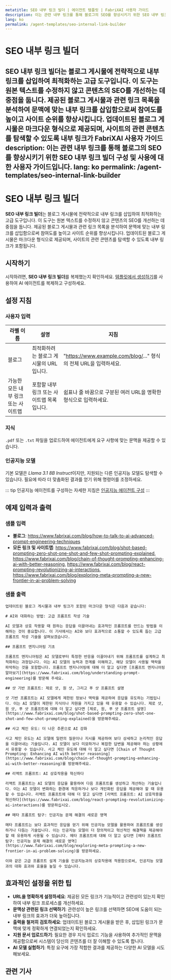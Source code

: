 ```yaml
---
metatitle: SEO 내부 링크 빌더 | 에이전트 템플릿 | FabriXAI 사용자 가이드
description: 이는 관련 내부 링크를 통해 블로그의 SEO를 향상시키기 위한 SEO 내부 링크 빌더 구성 및 사용에 대한 사용자 가이드입니다.
lang: ko
permalink: /agent-templates/seo-internal-link-builder
---
```


# SEO 내부 링크 빌더

**SEO 내부 링크 빌더**는 블로그 게시물에 전략적으로 내부 링크를 삽입하여 최적화하는 고급 도구입니다. 이 도구는 원본 텍스트를 수정하지 않고 콘텐츠의 SEO를 개선하는 데 중점을 둡니다. 제공된 블로그 게시물과 관련 링크 목록을 분석하여 문맥에 맞는 내부 링크를 삽입함으로써 참여도를 높이고 사이트 순위를 향상시킵니다. 업데이트된 블로그 게시물은 마크다운 형식으로 제공되며, 사이트의 관련 콘텐츠를 탐색할 수 있도록 내부 링크가 FabriXAI 사용자 가이드
description: 이는 관련 내부 링크를 통해 블로그의 SEO를 향상시키기 위한 SEO 내부 링크 빌더 구성 및 사용에 대한 사용자 가이드입니다.
lang: ko
permalink: /agent-templates/seo-internal-link-builder
---

# SEO 내부 링크 빌더

**SEO 내부 링크 빌더**는 블로그 게시물에 전략적으로 내부 링크를 삽입하여 최적화하는 고급 도구입니다. 이 도구는 원본 텍스트를 수정하지 않고 콘텐츠의 SEO를 개선하는 데 중점을 둡니다. 제공된 블로그 게시물과 관련 링크 목록을 분석하여 문맥에 맞는 내부 링크를 삽입함으로써 참여도를 높이고 사이트 순위를 향상시킵니다. 업데이트된 블로그 게시물은 마크다운 형식으로 제공되며, 사이트의 관련 콘텐츠를 탐색할 수 있도록 내부 링크가 포함됩니다.

## 시작하기

시작하려면, **SEO 내부 링크 빌더**를 복제했는지 확인하세요. [템플릿에서 생성하기](/ko-kr/create-from-templates/)를 사용하여 AI 에이전트를 복제하고 구성하세요.

## 설정 지침

### 사용자 입력

| 라벨 이름                       | 설명                                     | 지침                                               |
| ------------------------------ | ---------------------------------------- | -------------------------------------------------- |
| 블로그                          | 최적화하려는 블로그 게시물의 URL입니다.    | "https://www.example.com/blog/..." 형식의 전체 URL을 입력하세요. |
| 가능한 모든 내부 링크 또는 사이트맵 | 포함할 내부 링크 또는 사이트맵 목록입니다. | 쉼표나 줄 바꿈으로 구분된 여러 URL을 명확한 형식으로 입력하세요. |

### 지식

`.pdf` 또는 `.txt` 파일을 업로드하여 에이전트에게 요구 사항에 맞는 문맥을 제공할 수 있습니다.

### 인공지능 모델

기본 모델은 *Llama 3.1 8B Instruct*이지만, 지원되는 다른 인공지능 모델도 탐색할 수 있습니다. 필요에 따라 더 맞춤화된 결과를 얻기 위해 명령어를 조정하세요.

::: tip
인공지능 에이전트를 구성하는 자세한 지침은 [인공지능 에이전트 구성](/ko/configure-ai-agent/)
:::

## 예제 입력과 출력

### 샘플 입력

- **블로그**: https://www.fabrixai.com/blog/how-to-talk-to-ai-advanced-prompt-engineering-techniques
- **모든 링크 및 사이트맵**: https://www.fabrixai.com/blog/shot-based-prompting-zero-shot-one-shot-and-few-shot-prompting-explained, https://www.fabrixai.com/blog/chain-of-thought-prompting-enhancing-ai-with-better-reasoning, https://www.fabrixai.com/blog/react-prompting-revolutionizing-ai-interactions, https://www.fabrixai.com/blog/exploring-meta-prompting-a-new-frontier-in-ai-problem-solving

### 샘플 출력

```
업데이트된 블로그 게시물과 내부 링크가 포함된 마크다운 형식은 다음과 같습니다:

# AI와 대화하는 방법: 고급 프롬프트 작성 기술

AI 모델과 상호 작용할 때 원하는 응답을 이끌어내는 효과적인 프롬프트를 만드는 방법을 이해하는 것이 중요합니다. 이 기사에서는 AI와 보다 효과적으로 소통할 수 있도록 돕는 고급 프롬프트 작성 기술을 살펴보겠습니다.

## 프롬프트 엔지니어링 기초

프롬프트 엔지니어링은 AI 모델로부터 특정한 반응을 이끌어내기 위해 프롬프트를 설계하고 최적화하는 과정입니다. 이는 AI 모델의 능력과 한계를 이해하고, 해당 모델이 사용될 맥락을 파악하는 것을 포함합니다. 프롬프트 엔지니어링에 대해 더 알고 싶다면 [프롬프트 엔지니어링 알아보기](https://www.fabrixai.com/blog/understanding-prompt-engineering)를 방문해 주세요.

## 샷 기반 프롬프트: 제로 샷, 원 샷, 그리고 푸 샷 프롬프트 설명

샷 기반 프롬프트는 AI 모델에게 제한된 정보나 맥락을 제공하여 응답을 유도하는 기법입니다. 이는 AI 모델이 제한된 지식이나 자원을 가지고 있을 때 유용할 수 있습니다. 제로 샷, 원 샷, 푸 샷 프롬프트에 대해 더 알고 싶다면 [제로, 원, 푸 샷 프롬프트 설명](https://www.fabrixai.com/blog/shot-based-prompting-zero-shot-one-shot-and-few-shot-prompting-explained)을 방문해주세요.

## 사고 체인 유도: 더 나은 추론으로 AI 강화

사고 체인 유도는 AI 모델에 일련의 질문이나 지시를 제공하여 보다 상세하고 논리적인 응답을 이끌어내는 기술입니다. AI 모델이 보다 미묘하거나 복잡한 답변을 제공해야 하는 상황에서 유용할 수 있습니다. 사고 체인 유도에 대해 더 알고 싶다면 [Chain of Thought Prompting: Enhancing AI with better reasoning](https://www.fabrixai.com/blog/chain-of-thought-prompting-enhancing-ai-with-better-reasoning)를 방문해주세요.

## 리액트 프롬프트: AI 상호작용을 혁신하다

리액트 프롬프트는 AI 모델의 응답을 활용하여 다음 프롬프트를 생성하고 개선하는 기술입니다. 이는 AI 모델이 변화하는 환경에 적응하거나 보다 개인화된 응답을 제공해야 할 때 유용할 수 있습니다. 리액트 프롬프트에 대해 더 알고 싶다면 [리액트 프롬프트: AI 상호작용을 혁신하다](https://www.fabrixai.com/blog/react-prompting-revolutionizing-ai-interactions)를 방문하십시오.

## 메타 프롬프트 탐구: 인공지능 문제 해결의 새로운 영역

메타 프롬프트는 보다 효과적인 응답을 얻기 위해 인공지능 모델을 활용하여 프롬프트를 생성하거나 다듬는 기술입니다. 이는 인공지능 모델이 더 창의적이고 혁신적인 해결책을 제공해야 할 때 유용하게 사용될 수 있습니다. 메타 프롬프트에 대해 더 알고 싶다면 [메타 프롬프트 탐구: 인공지능 문제 해결의 새로운 영역](https://www.fabrixai.com/blog/exploring-meta-prompting-a-new-frontier-in-ai-problem-solving)을 방문하세요.

이와 같은 고급 프롬프트 설계 기술을 인공지능과의 상호작용에 적용함으로써, 인공지능 모델과의 대화 효과와 효율을 높일 수 있습니다.
```

## 효과적인 설정을 위한 팁

- **URL을 명확하게 설정하세요**: 제공된 모든 링크가 기능적이고 관련성이 있는지 확인하여 내부 링크 프로세스를 개선하세요.
- **문맥상 관련된 링크 선택하기**: 관련성이 높은 링크를 선택하면 SEO에 도움이 되는 내부 링크의 효과가 더욱 높아집니다.
- **출력을 철저히 검토하세요**: 업데이트된 블로그 게시물을 받은 후, 삽입된 링크가 문맥에 맞게 정확하게 연결되었는지 확인하세요.
- **지원 문서 업로드하기**: 필요한 경우 지식 업로드 기능을 사용하여 추가적인 문맥을 제공함으로써 시스템이 당신의 콘텐츠를 더 잘 이해할 수 있도록 합니다.
- **AI 모델 실험하기**: 특정 요구에 가장 적합한 결과를 제공하는 다양한 AI 모델을 시도해보세요.

## 관련 기사

